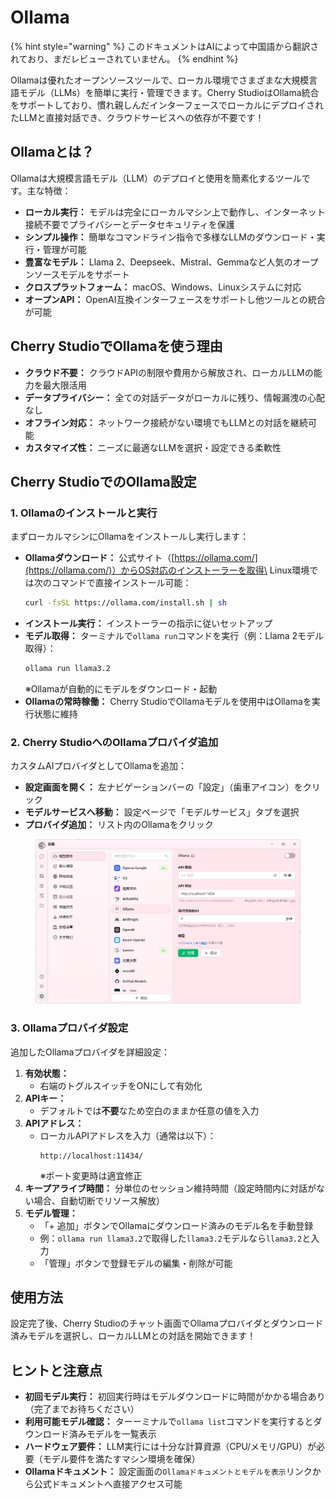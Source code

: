 # Ollama


{% hint style="warning" %}
このドキュメントはAIによって中国語から翻訳されており、まだレビューされていません。
{% endhint %}




Ollamaは優れたオープンソースツールで、ローカル環境でさまざまな大規模言語モデル（LLMs）を簡単に実行・管理できます。Cherry StudioはOllama統合をサポートしており、慣れ親しんだインターフェースでローカルにデプロイされたLLMと直接対話でき、クラウドサービスへの依存が不要です！

## Ollamaとは？

Ollamaは大規模言語モデル（LLM）のデプロイと使用を簡素化するツールです。主な特徴：

* **ローカル実行：** モデルは完全にローカルマシン上で動作し、インターネット接続不要でプライバシーとデータセキュリティを保護
* **シンプル操作：** 簡単なコマンドライン指令で多様なLLMのダウンロード・実行・管理が可能
* **豊富なモデル：** Llama 2、Deepseek、Mistral、Gemmaなど人気のオープンソースモデルをサポート
* **クロスプラットフォーム：** macOS、Windows、Linuxシステムに対応
* **オープンAPI：** OpenAI互換インターフェースをサポートし他ツールとの統合が可能

## Cherry StudioでOllamaを使う理由

* **クラウド不要：** クラウドAPIの制限や費用から解放され、ローカルLLMの能力を最大限活用
* **データプライバシー：** 全ての対話データがローカルに残り、情報漏洩の心配なし
* **オフライン対応：** ネットワーク接続がない環境でもLLMとの対話を継続可能
* **カスタマイズ性：** ニーズに最適なLLMを選択・設定できる柔軟性

## Cherry StudioでのOllama設定

### **1. Ollamaのインストールと実行**

まずローカルマシンにOllamaをインストールし実行します：

*   **Ollamaダウンロード：** 公式サイト（[https://ollama.com/](https://ollama.com/)）からOS対応のインストーラーを取得\
    Linux環境では次のコマンドで直接インストール可能：
    ```sh
    curl -fsSL https://ollama.com/install.sh | sh
    ```
* **インストール実行：** インストーラーの指示に従いセットアップ
*   **モデル取得：** ターミナルで`ollama run`コマンドを実行（例：Llama 2モデル取得）：
    ```sh
    ollama run llama3.2
    ```
    ※Ollamaが自動的にモデルをダウンロード・起動
* **Ollamaの常時稼働：** Cherry StudioでOllamaモデルを使用中はOllamaを実行状態に維持

### **2. Cherry StudioへのOllamaプロバイダ追加**

カスタムAIプロバイダとしてOllamaを追加：

* **設定画面を開く：** 左ナビゲーションバーの「設定」（歯車アイコン）をクリック
* **モデルサービスへ移動：** 設定ページで「モデルサービス」タブを選択
* **プロバイダ追加：** リスト内のOllamaをクリック

<figure><img src="../../.gitbook/assets/image (5) (3).png" alt=""><figcaption></figcaption></figure>

### **3. Ollamaプロバイダ設定**

追加したOllamaプロバイダを詳細設定：

1. **有効状態：**
   * 右端のトグルスイッチをONにして有効化
2. **APIキー：**
   * デフォルトでは**不要**なため空白のままか任意の値を入力
3. **APIアドレス：**
   *   ローカルAPIアドレスを入力（通常は以下）：
       ```
       http://localhost:11434/
       ```
       ※ポート変更時は適宜修正
4. **キープアライブ時間：** 分単位のセッション維持時間（設定時間内に対話がない場合、自動切断でリソース解放）
5. **モデル管理：**
   * 「+ 追加」ボタンでOllamaにダウンロード済みのモデル名を手動登録
   * 例：`ollama run llama3.2`で取得した`llama3.2`モデルなら`llama3.2`と入力
   * 「管理」ボタンで登録モデルの編集・削除が可能

## 使用方法

設定完了後、Cherry Studioのチャット画面でOllamaプロバイダとダウンロード済みモデルを選択し、ローカルLLMとの対話を開始できます！

## ヒントと注意点

* **初回モデル実行：** 初回実行時はモデルダウンロードに時間がかかる場合あり（完了までお待ちください）
* **利用可能モデル確認：** ターーミナルで`ollama list`コマンドを実行するとダウンロード済みモデルを一覧表示
* **ハードウェア要件：** LLM実行には十分な計算資源（CPU/メモリ/GPU）が必要（モデル要件を満たすマシン環境を確保）
* **Ollamaドキュメント：** 設定画面の`Ollamaドキュメントとモデルを表示`リンクから公式ドキュメントへ直接アクセス可能